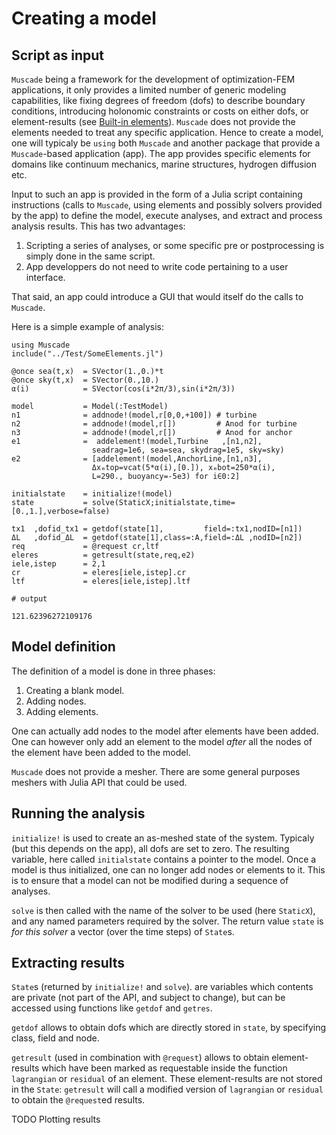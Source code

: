 # Creating a model

## Script as input

`Muscade` being a framework for the development of optimization-FEM applications, it only provides a limited number of generic modeling capabilities, like fixing degrees of freedom (dofs) to describe boundary conditions, introducing holonomic constraints or costs on either dofs, or element-results (see [Built-in elements](@ref)). `Muscade` does not provide the elements needed to treat any specific application.  Hence to create a model, one will typicaly be `using` both `Muscade` and another package that provide a `Muscade`-based application (app).  The app provides specific elements for domains like continuum mechanics, marine structures, hydrogen diffusion etc.

Input to such an app is provided in the form of a Julia script containing instructions (calls to `Muscade`, using elements and possibly solvers provided by the app) to define the model, execute analyses, and extract and process analysis results.  This has two advantages: 

1. Scripting a series of analyses, or some specific pre or postprocessing is simply done in the same script.  
2. App developpers do not need to write code pertaining to a user interface.

That said, an app could introduce a GUI that would itself do the calls to `Muscade`.

Here is a simple example of analysis:

```jldoctest; output = false
using Muscade
include("../Test/SomeElements.jl")

@once sea(t,x)  = SVector(1.,0.)*t
@once sky(t,x)  = SVector(0.,10.)
α(i)            = SVector(cos(i*2π/3),sin(i*2π/3))

model           = Model(:TestModel)
n1              = addnode!(model,𝕣[0,0,+100]) # turbine
n2              = addnode!(model,𝕣[])         # Anod for turbine 
n3              = addnode!(model,𝕣[])         # Anod for anchor
e1              =  addelement!(model,Turbine   ,[n1,n2], 
                  seadrag=1e6, sea=sea, skydrag=1e5, sky=sky)
e2              = [addelement!(model,AnchorLine,[n1,n3], 
                  Δxₘtop=vcat(5*α(i),[0.]), xₘbot=250*α(i), 
                  L=290., buoyancy=-5e3) for i∈0:2]

initialstate    = initialize!(model)
state           = solve(StaticX;initialstate,time=[0.,1.],verbose=false)

tx1  ,dofid_tx1 = getdof(state[1],         field=:tx1,nodID=[n1])
ΔL   ,dofid_ΔL  = getdof(state[1],class=:A,field=:ΔL ,nodID=[n2])
req             = @request cr,ltf
eleres          = getresult(state,req,e2) 
iele,istep      = 2,1
cr              = eleres[iele,istep].cr
ltf             = eleres[iele,istep].ltf

# output

121.62396272109176
```

## Model definition

The definition of a model is done in three phases:

1. Creating a blank model.
2. Adding nodes.
3. Adding elements.

One can actually add nodes to the model after elements have been added.  One can however only add an element to the model *after* all the nodes of the element have been added to the model.

`Muscade` does not provide a mesher. There are some general purposes meshers with Julia API that could be used.

## Running the analysis

`initialize!` is used to create an as-meshed state of the system. Typicaly (but this depends on the app), all dofs are set to zero. The resulting variable, here called `initialstate` contains a pointer to the model.  Once a model is thus initialized, one can no longer add nodes or elements to it.  This is to ensure that a model can not be modified during a sequence of analyses.

`solve` is then called with the name of the solver to be used (here `StaticX`), and any named parameters required by the solver. The return value `state` is *for this solver* a vector (over the time steps) of `State`s.

## Extracting results

`State`s (returned by `initialize!` and `solve`). are variables which contents are private (not part of the API, and subject to change), but can be accessed using functions like `getdof` and `getres`.

`getdof` allows to obtain dofs which are directly stored in `state`, by specifying class, field and node.

`getresult` (used in combination with `@request`) allows to obtain element-results which have been marked as requestable inside the function `lagrangian` or `residual` of an element. These element-results are not stored in the `State`: `getresult` will call a modified version of `lagrangian` or `residual` to obtain the `@request`ed results.

TODO Plotting results
